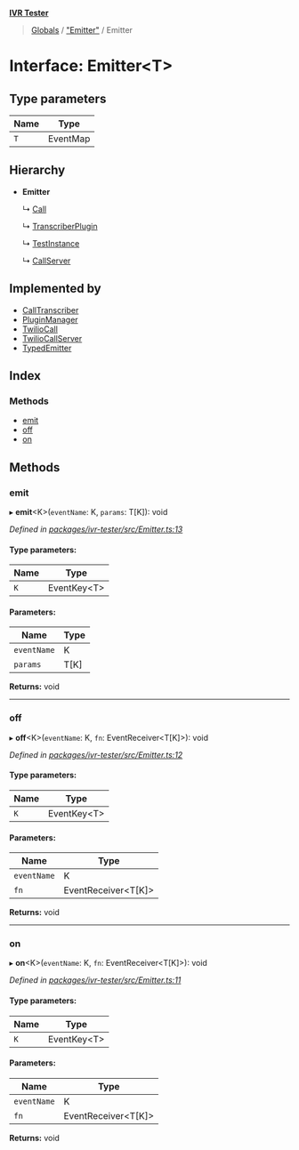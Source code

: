 **[IVR Tester](../README.md)**

> [Globals](../README.md) / ["Emitter"](../modules/_emitter_.md) / Emitter

# Interface: Emitter\<T>

## Type parameters

Name | Type |
------ | ------ |
`T` | EventMap |

## Hierarchy

* **Emitter**

  ↳ [Call](_call_call_.call.md)

  ↳ [TranscriberPlugin](_call_transcription_plugin_transcriberplugin_.transcriberplugin.md)

  ↳ [TestInstance](_testing_test_testinstanceclass_.testinstance.md)

  ↳ [CallServer](_testing_twiliocallserver_.callserver.md)

## Implemented by

* [CallTranscriber](../classes/_call_transcription_calltranscriber_.calltranscriber.md)
* [PluginManager](../classes/_plugins_pluginmanager_.pluginmanager.md)
* [TwilioCall](../classes/_call_twiliocall_.twiliocall.md)
* [TwilioCallServer](../classes/_testing_twiliocallserver_.twiliocallserver.md)
* [TypedEmitter](../classes/_emitter_.typedemitter.md)

## Index

### Methods

* [emit](_emitter_.emitter.md#emit)
* [off](_emitter_.emitter.md#off)
* [on](_emitter_.emitter.md#on)

## Methods

### emit

▸ **emit**\<K>(`eventName`: K, `params`: T[K]): void

*Defined in [packages/ivr-tester/src/Emitter.ts:13](https://github.com/SketchingDev/ivr-tester/blob/16cd721/packages/ivr-tester/src/Emitter.ts#L13)*

#### Type parameters:

Name | Type |
------ | ------ |
`K` | EventKey\<T> |

#### Parameters:

Name | Type |
------ | ------ |
`eventName` | K |
`params` | T[K] |

**Returns:** void

___

### off

▸ **off**\<K>(`eventName`: K, `fn`: EventReceiver\<T[K]>): void

*Defined in [packages/ivr-tester/src/Emitter.ts:12](https://github.com/SketchingDev/ivr-tester/blob/16cd721/packages/ivr-tester/src/Emitter.ts#L12)*

#### Type parameters:

Name | Type |
------ | ------ |
`K` | EventKey\<T> |

#### Parameters:

Name | Type |
------ | ------ |
`eventName` | K |
`fn` | EventReceiver\<T[K]> |

**Returns:** void

___

### on

▸ **on**\<K>(`eventName`: K, `fn`: EventReceiver\<T[K]>): void

*Defined in [packages/ivr-tester/src/Emitter.ts:11](https://github.com/SketchingDev/ivr-tester/blob/16cd721/packages/ivr-tester/src/Emitter.ts#L11)*

#### Type parameters:

Name | Type |
------ | ------ |
`K` | EventKey\<T> |

#### Parameters:

Name | Type |
------ | ------ |
`eventName` | K |
`fn` | EventReceiver\<T[K]> |

**Returns:** void
